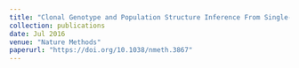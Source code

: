 ```yaml
---
title: "Clonal Genotype and Population Structure Inference From Single-Cell Tumor Sequencing"
collection: publications
date: Jul 2016
venue: "Nature Methods"
paperurl: "https://doi.org/10.1038/nmeth.3867"
---
```

